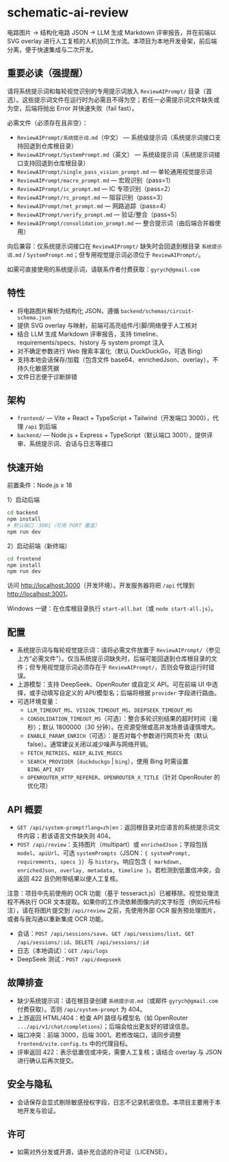 # schematic-ai-review

电路图片 → 结构化电路 JSON → LLM 生成 Markdown 评审报告，并在前端以 SVG overlay 进行人工复核的人机协同工作流。本项目为本地开发骨架，前后端分离，便于快速集成与二次开发。

## 重要必读（强提醒）

请将系统提示词和每轮视觉识别的专用提示词放入 `ReviewAIPrompt/` 目录（首选）。这些提示词文件在运行时为必需且不得为空；若任一必需提示词文件缺失或为空，后端将抛出 Error 并快速失败（fail fast）。

必需文件（必须存在且非空）：

- `ReviewAIPrompt/系统提示词.md`（中文） — 系统级提示词（系统提示词接口支持回退到仓库根目录）
- `ReviewAIPrompt/SystemPrompt.md`（英文） — 系统级提示词（系统提示词接口支持回退到仓库根目录）
- `ReviewAIPrompt/single_pass_vision_prompt.md` — 单轮通用视觉提示词
- `ReviewAIPrompt/macro_prompt.md` — 宏观识别（pass=1）
- `ReviewAIPrompt/ic_prompt.md` — IC 专项识别（pass=2）
- `ReviewAIPrompt/rc_prompt.md` — 阻容识别（pass=3）
- `ReviewAIPrompt/net_prompt.md` — 网路追踪（pass=4）
- `ReviewAIPrompt/verify_prompt.md` — 验证/整合（pass=5）
- `ReviewAIPrompt/consolidation_prompt.md` — 整合提示词（由后端合并器使用）

向后兼容：仅系统提示词接口在 `ReviewAIPrompt/` 缺失时会回退到根目录 `系统提示词.md` / `SystemPrompt.md`；但专用视觉提示词必须位于 `ReviewAIPrompt/`。

如需可直接使用的系统提示词，请联系作者付费获取：`gyrych@gmail.com`

## 特性

- 将电路图片解析为结构化 JSON，遵循 `backend/schemas/circuit-schema.json`
- 提供 SVG overlay 与映射，前端可高亮组件/引脚/网络便于人工核对
- 结合 LLM 生成 Markdown 评审报告，支持 timeline、requirements/specs、history 与 system prompt 注入
- 对不确定参数进行 Web 搜索丰富化（默认 DuckDuckGo，可选 Bing）
- 支持本地会话保存/加载（包含文件 base64、enrichedJson、overlay），不持久化敏感凭据
- 文件日志便于诊断排错

## 架构

- `frontend/` — Vite + React + TypeScript + Tailwind（开发端口 3000），代理 `/api` 到后端
- `backend/` — Node.js + Express + TypeScript（默认端口 3001），提供评审、系统提示词、会话与日志等接口

## 快速开始

前置条件：Node.js ≥ 18

1）启动后端

```bash
cd backend
npm install
# 默认端口：3001（可用 PORT 覆盖）
npm run dev
```

2）启动前端（新终端）

```bash
cd frontend
npm install
npm run dev
```

访问 [http://localhost:3000](http://localhost:3000)（开发环境）。开发服务器将把 `/api` 代理到 [http://localhost:3001](http://localhost:3001)。

Windows 一键：在仓库根目录执行 `start-all.bat`（或 `node start-all.js`）。

## 配置

- 系统提示词与每轮视觉提示词：请将必需文件放置于 `ReviewAIPrompt/`（参见上方“必需文件”）。仅当系统提示词缺失时，后端可能回退到仓库根目录的文件；但专用视觉提示词必须存在于 `ReviewAIPrompt/`，否则会导致运行时错误。
- 上游模型：支持 DeepSeek、OpenRouter 或自定义 API。可在前端 UI 中选择，或手动填写自定义的 API/模型名；后端将根据 `provider` 字段进行路由。
- 可选环境变量：
  - `LLM_TIMEOUT_MS`、`VISION_TIMEOUT_MS`、`DEEPSEEK_TIMEOUT_MS`
  - `CONSOLIDATION_TIMEOUT_MS`（可选）：整合多轮识别结果的超时时间（毫秒）；默认 1800000（30 分钟）。在资源受限或高并发场景请谨慎增大。
  - `ENABLE_PARAM_ENRICH`（可选）：是否对每个参数进行网页补充（默认 false）。通常建议关闭以减少噪声与网络开销。
  - `FETCH_RETRIES`、`KEEP_ALIVE_MSECS`
  - `SEARCH_PROVIDER`（`duckduckgo` | `bing`），使用 Bing 时需设置 `BING_API_KEY`
  - `OPENROUTER_HTTP_REFERER`、`OPENROUTER_X_TITLE`（针对 OpenRouter 的优化项）

## API 概要

- `GET /api/system-prompt?lang=zh|en`：返回根目录对应语言的系统提示词文件内容；若该语言文件缺失则 404。
- `POST /api/review`：支持图片（multipart）或 `enrichedJson`；字段包括 `model`、`apiUrl`、可选 `systemPrompts`（JSON：`{ systemPrompt, requirements, specs }`）与 `history`。响应包含 `{ markdown, enrichedJson, overlay, metadata, timeline }`。若检测到低置信冲突，会返回 422 且仍附带结果以便人工复核。

注意：项目中先前使用的 OCR 功能（基于 tesseract.js）已被移除。视觉处理流程不再执行 OCR 文本提取。如果你的工作流依赖图像内的文字标签（例如元件标注），请在将图片提交到 `/api/review` 之前，先使用外部 OCR 服务预处理图片，或者与我沟通以重新集成 OCR 功能。
- 会话：`POST /api/sessions/save`、`GET /api/sessions/list`、`GET /api/sessions/:id`、`DELETE /api/sessions/:id`
- 日志（本地调试）：`GET /api/logs`
- DeepSeek 测试：`POST /api/deepseek`

## 故障排查

- 缺少系统提示词：请在根目录创建 `系统提示词.md`（或邮件 `gyrych@gmail.com` 付费获取）。否则 `/api/system-prompt` 为 404。
- 上游返回 HTML/404：检查 API 路径与模型名（如 OpenRouter `.../api/v1/chat/completions`）；后端会给出更友好的错误信息。
- 端口冲突：前端 3000，后端 3001。若修改端口，请同步调整 `frontend/vite.config.ts` 中的代理目标。
- 评审返回 422：表示低置信或冲突，需要人工复核；请结合 overlay 与 JSON 进行确认后再次提交。

## 安全与隐私

- 会话保存会显式剔除敏感授权字段，日志不记录机密信息。本项目主要用于本地开发与验证。

## 许可

- 如需对外分发或开源，请补充合适的许可证（LICENSE）。
